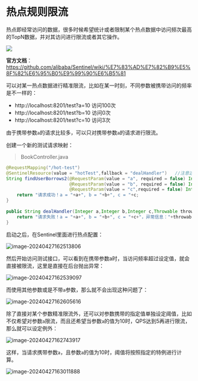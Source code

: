 # 热点规则限流

热点即经常访问的数据，很多时候希望统计或者限制某个热点数据中访问频次最高的TopN数据，并对其访问进行限流或者其它操作。

![](https://cdn.jsdelivr.net/gh/letengzz/tc2/img202404252119184.png)

**官方文档**：https://github.com/alibaba/Sentinel/wiki/%E7%83%AD%E7%82%B9%E5%8F%82%E6%95%B0%E9%99%90%E6%B5%81

可以对某一热点数据进行精准限流，比如在某一时刻，不同参数被携带访问的频率是不一样的：

- http://localhost:8201/test?a=10 访问100次
- http://localhost:8201/test?b=10 访问0次
- http://localhost:8201/test?c=10 访问3次

由于携带参数`a`的请求比较多，可以只对携带参数`a`的请求进行限流。

创建一个新的测试请求映射：

> BookController.java

```java
@RequestMapping("/hot-test")
@SentinelResource(value = "hotTest",fallback = "dealHandler")   //注意这里需要添加@SentinelResource才可以，用户资源名称就使用这里定义的资源名称
String findUserBorrows2(@RequestParam(value = "a", required = false) Integer a,
                        @RequestParam(value = "b", required = false) Integer b,
                        @RequestParam(value = "c",required = false) Integer c) {
    return "请求成功！a = "+a+", b = "+b+", c = "+c;
}
    
public String dealHandler(Integer a,Integer b,Integer c,Throwable throwable){
	return "请求失败！a = "+a+", b = "+b+", c = "+c+"，异常信息："+throwable.getMessage();
}
```

启动之后，在Sentinel里面进行热点配置：

![image-20240427162513806](https://cdn.jsdelivr.net/gh/letengzz/tc2/img202404271625283.png)

然后开始访问测试接口，可以看到在携带参数a时，当访问频率超过设定值，就会直接被限流，这里是直接在后台抛出异常：

![image-20240427162539097](https://cdn.jsdelivr.net/gh/letengzz/tc2/img202404271625363.png)

而使用其他参数或是不带`a`参数，那么就不会出现这种问题了：

![image-20240427162605616](https://cdn.jsdelivr.net/gh/letengzz/tc2/img202404271626127.png)

除了直接对某个参数精准限流外，还可以对参数携带的指定值单独设定阈值，比如不仅希望对参数`a`限流，而且还希望当参数`a`的值为10时，QPS达到5再进行限流，那么就可以设定例外：

![image-20240427162743917](https://cdn.jsdelivr.net/gh/letengzz/tc2/img202404271627276.png)

这样，当请求携带参数`a`，且参数`a`的值为10时，阈值将按照指定的特例进行计算。

![image-20240427163011888](https://cdn.jsdelivr.net/gh/letengzz/tc2/img202404271630281.png)